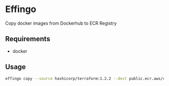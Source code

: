 # Effingo

Copy docker images from Dockerhub to ECR Registry

## Requirements

- docker

## Usage

```sh
effingo copy --source hashicorp/terraform:1.2.2 --dest public.ecr.aws/c9c9c5c9/terraform:1.2.2
```
